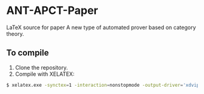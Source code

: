 # ANT-APCT-Paper
LaTeX source for paper A new type of automated prover based on category theory.

## To compile
1. Clone the repository.
2. Compile with XELATEX:
```bash
$ xelatex.exe -synctex=1 -interaction=nonstopmode -output-driver='xdvipdfmx -z0' paper.tex
```
